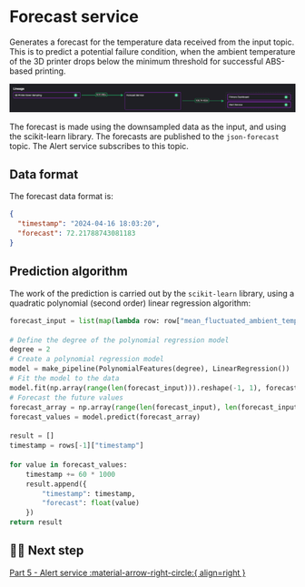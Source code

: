 # Forecast service

Generates a forecast for the temperature data received from the input topic. This is to predict a potential failure condition, when the ambient temperature of the 3D printer drops below the minimum threshold for successful ABS-based printing.

![Forecast pipeline segment](./images/forecast-pipeline-segment.png)

The forecast is made using the downsampled data as the input, and using the scikit-learn library. The forecasts are published to the `json-forecast` topic. <!-- The Alert service and Printers dashboard service both subscribe to this topic.--> The Alert service subscribes to this topic.

## Data format

The forecast data format is:

```json
{
  "timestamp": "2024-04-16 18:03:20",
  "forecast": 72.21788743081183
}
```

## Prediction algorithm

The work of the prediction is carried out by the `scikit-learn` library, using a quadratic polynomial (second order) linear regression algorithm:

``` python
forecast_input = list(map(lambda row: row["mean_fluctuated_ambient_temperature"], rows))

# Define the degree of the polynomial regression model
degree = 2
# Create a polynomial regression model
model = make_pipeline(PolynomialFeatures(degree), LinearRegression())
# Fit the model to the data
model.fit(np.array(range(len(forecast_input))).reshape(-1, 1), forecast_input)
# Forecast the future values
forecast_array = np.array(range(len(forecast_input), len(forecast_input) + forecast_length)).reshape(-1, 1)
forecast_values = model.predict(forecast_array)

result = []
timestamp = rows[-1]["timestamp"]

for value in forecast_values:
    timestamp += 60 * 1000
    result.append({
        "timestamp": timestamp,
        "forecast": float(value)
    })
return result
```

## 🏃‍♀️ Next step

[Part 5 - Alert service :material-arrow-right-circle:{ align=right }](./alert-service.md)
